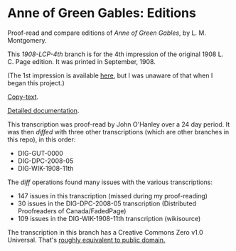 # Anne of Green Gables: Editions
Proof-read and compare editions of _Anne of Green Gables_, by L. M. Montgomery.

This _1908-LCP-4th_ branch is for the 4th impression of the original 1908 L. C. Page edition. 
It was printed in September, 1908. 

(The 1st impression is available <a href='https://kindredspaces.ca/islandora/object/lmmi%3A1373?solr_nav%5Bid%5D=bea8968543c1027b364e&solr_nav%5Bpage%5D=0&solr_nav%5Boffset%5D=2#page/10/mode/1up'>here</a>, but I was unaware of that when I began this project.)

<a href='https://archive.org/details/cu31924013243963/page/n9/mode/2up'>Copy-text</a>.

<a href='https://johanley.github.io/anne-of-green-gables/index.html'>Detailed documentation</a>.

This transcription was proof-read by John O'Hanley over a 24 day period.
It was then _diffed_ with three other transcriptions (which are other branches in this repo), in this order: 
* DIG-GUT-0000
* DIG-DPC-2008-05
* DIG-WIK-1908-11th

The _diff_ operations found many issues with the various transcriptions:
* 147 issues in this transcription (missed during my proof-reading)
* 30 issues in the DIG-DPC-2008-05 transcription (Distributed Proofreaders of Canada/FadedPage)
* 109 issues in the DIG-WIK-1908-11th transcription (wikisource)

The transcription in this branch has a Creative Commons Zero v1.0 Universal. 
That's <a href='https://creativecommons.org/share-your-work/public-domain/cc0'>roughly equivalent to public domain.</a>

